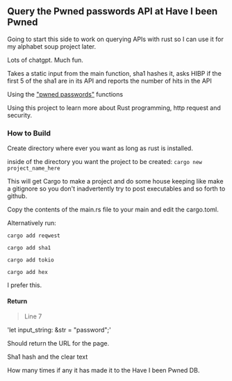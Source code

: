 ## Query the Pwned passwords API at Have I been Pwned

Going to start this side to work on querying APIs with rust so I can use it for my alphabet soup project later. 

Lots of chatgpt. Much fun. 

Takes a static input from the main function, sha1 hashes it, asks HIBP if the first 5 of the sha1 are in its API and reports the number of hits in the API 

Using the ["pwned passwords"](https://haveibeenpwned.com/API/v2#PwnedPasswords) functions


Using this project to learn more about Rust programming, http request and security.
### How to Build

Create directory where ever you want as long as rust is installed. 

inside of the directory you want the project to be created:
`cargo new project_name_here`

This will get Cargo to make a project and do some house keeping like make a gitignore so you don't inadvertently try to post executables and so forth to github. 

Copy the contents of the main.rs file to your main and edit the cargo.toml.

Alternatively run:

`cargo add reqwest`

`cargo add sha1`

`cargo add tokio`

`cargo add hex`

I prefer this. 


#### Return

> Line 7

'let input_string: &str = "password";'

Should return the URL for the page.

Sha1 hash and the clear text

How many times if any it has made it to the Have I been Pwned DB. 